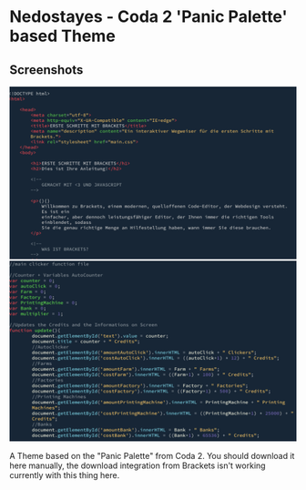 Nedostayes - Coda 2 'Panic Palette' based Theme
==================

## Screenshots
![Brackets editor screenshot](screenshot1.png)
![Brackets editor screenshot](screenshot2.png)


A Theme based on the "Panic Palette" from Coda 2.
You should download it here manually, the download integration from Brackets isn't working currently with this thing here.
